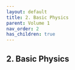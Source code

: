 ```yaml
---
layout: default
title: 2. Basic Physics
parent: Volume 1
nav_order: 2
has_children: true
---
```

## 2. Basic Physics

